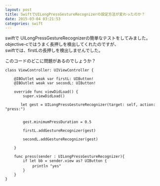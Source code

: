 ```yaml
---
layout: post
title: SwiftでUILongPressGestureRecognizerの設定方法が変わったのか？
date: 2015-03-04 03:21:53
categories: swift
---
```

<p>swiftで UILongPressGestureRecognizerの簡単なテストをしてみました。<br>
objective-cではうまく長押しを検出してくれたのですが、<br>
swiftでは、firstLの長押しを検出しませんでした。</p>

<p>このコードのどこに問題があるのでしょうか？</p>

```
class ViewController: UIViewController {

    @IBOutlet weak var firstL: UIButton!
    @IBOutlet weak var secondL: UIButton!

    override func viewDidLoad() {
        super.viewDidLoad()

       let gest = UILongPressGestureRecognizer(target: self, action: "press:")


        gest.minimumPressDuration = 0.5

        firstL.addGestureRecognizer(gest)

        secondL.addGestureRecognizer(gest)

    }

    func press(sender : UILongPressGestureRecognizer){
        if let bb = sender.view as? UIButton {
         　　println "yes"
        }
    }
}
```
